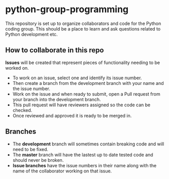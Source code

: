 # python-group-programming
This repository is set up to organize collaborators and code for the Python coding group. This should be a place to learn and ask questions related to Python development etc.

## How to collaborate in this repo
**Issues** will be created that represent pieces of functionality needing to be worked on. 
- To work on an issue, select one and identify its issue number. 
- Then create a branch from the development branch with your name and the issue number. 
- Work on the issue and when ready to submit, open a Pull request from your branch into the development branch. 
- This pull request will have reviewers assigned so the code can be checked. 
- Once reviewed and approved it is ready to be merged in. 

## Branches
- The **development** branch will sometimes contain breaking code and will need to be fixed. 
- The **master** branch will have the lastest up to date tested code and should never be broken.
- **Issue branches** have the issue numbers in their name along with the name of the collaborator working on that issue.